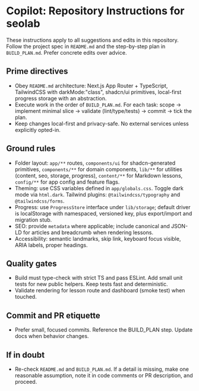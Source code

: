 # Copilot: Repository Instructions for seolab

These instructions apply to all suggestions and edits in this repository. Follow the project spec in `README.md` and the step-by-step plan in `BUILD_PLAN.md`. Prefer concrete edits over advice.

## Prime directives
- Obey `README.md` architecture: Next.js App Router + TypeScript, TailwindCSS with darkMode:"class", shadcn/ui primitives, local-first progress storage with an abstraction.
- Execute work in the order of `BUILD_PLAN.md`. For each task: scope → implement minimal slice → validate (lint/type/tests) → commit → tick the plan.
- Keep changes local-first and privacy-safe. No external services unless explicitly opted-in.

## Ground rules
- Folder layout: `app/**` routes, `components/ui` for shadcn-generated primitives, `components/**` for domain components, `lib/**` for utilities (content, seo, storage, progress), `content/**` for Markdown lessons, `config/**` for app config and feature flags.
- Theming: use CSS variables defined in `app/globals.css`. Toggle dark mode via `html.dark`. Tailwind plugins: `@tailwindcss/typography` and `@tailwindcss/forms`.
- Progress: use `ProgressStore` interface under `lib/storage`; default driver is localStorage with namespaced, versioned key, plus export/import and migration stub.
- SEO: provide `metadata` where applicable; include canonical and JSON-LD for articles and breadcrumb when rendering lessons.
- Accessibility: semantic landmarks, skip link, keyboard focus visible, ARIA labels, proper headings.

## Quality gates
- Build must type-check with strict TS and pass ESLint. Add small unit tests for new public helpers. Keep tests fast and deterministic.
- Validate rendering for lesson route and dashboard (smoke test) when touched.

## Commit and PR etiquette
- Prefer small, focused commits. Reference the BUILD_PLAN step. Update docs when behavior changes.

## If in doubt
- Re-check `README.md` and `BUILD_PLAN.md`. If a detail is missing, make one reasonable assumption, note it in code comments or PR description, and proceed.
